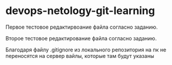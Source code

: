 # devops-netology-git-learning
Первое тестовое редактирвоание файла согласно заданию.

Второе тестовое редактирование файла согласно заданию.

Благодаря файлу .gitignore из локального репозитория на пк не переносятся на сервер вайлы, которые там будут указаны